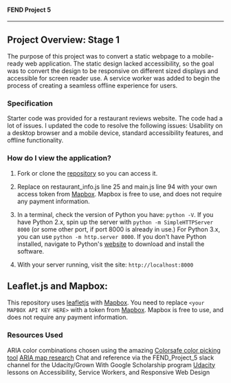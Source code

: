 #### FEND Project 5
---

## Project Overview: Stage 1

The purpose of this project was to convert a static webpage to a mobile-ready web application. The static design lacked accessibility, so the goal was to convert the design to be responsive on different sized displays and accessible for screen reader use. A service worker was added to begin the process of creating a seamless offline experience for users.

### Specification

Starter code was provided for a restaurant reviews website. The code had a lot of issues. I updated the code to resolve the following issues: Usability on a desktop browser and a mobile device, standard accessibility features, and offline functionality.

### How do I view the application?

1. Fork or clone the [repository](https://github.com/AmberRoberts/mws-restaurant-stage-1) so you can access it.

2. Replace <YOUR TOKEN HERE> on restaurant_info.js line 25 and main.js line 94 with your own access token from [Mapbox](https://www.mapbox.com/). Mapbox is free to use, and does not require any payment information.

3. In a terminal, check the version of Python you have: `python -V`. If you have Python 2.x, spin up the server with `python -m SimpleHTTPServer 8000` (or some other port, if port 8000 is already in use.) For Python 3.x, you can use `python -m http.server 8000`. If you don't have Python installed, navigate to Python's [website](https://www.python.org/) to download and install the software.

4. With your server running, visit the site: `http://localhost:8000`

## Leaflet.js and Mapbox:

This repository uses [leafletjs](https://leafletjs.com/) with [Mapbox](https://www.mapbox.com/). You need to replace `<your MAPBOX API KEY HERE>` with a token from [Mapbox](https://www.mapbox.com/). Mapbox is free to use, and does not require any payment information.

### Resources Used

ARIA color combinations chosen using the amazing [Colorsafe color picking tool](http://colorsafe.co/)
[ARIA map research](https://stackoverflow.com/questions/50503677/proper-use-of-aria-role-for-google-maps)
Chat and reference via the FEND_Project_5 slack channel for the Udacity/Grown With Google Scholarship program
[Udacity](https://www.udacity.com) lessons on Accessibility, Service Workers, and Responsive Web Design
